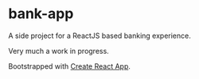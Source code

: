 # bank-app

A side project for a ReactJS based banking experience.

Very much a work in progress.

Bootstrapped with [Create React App](https://github.com/facebook/create-react-app).
